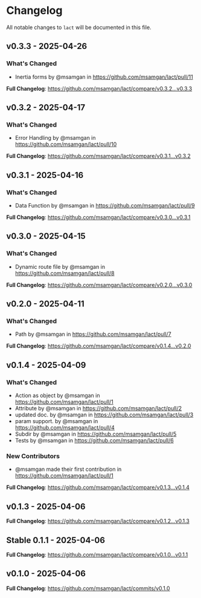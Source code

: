 # Changelog

All notable changes to `lact` will be documented in this file.

## v0.3.3 - 2025-04-26

### What's Changed

* Inertia forms by @msamgan in https://github.com/msamgan/lact/pull/11

**Full Changelog**: https://github.com/msamgan/lact/compare/v0.3.2...v0.3.3

## v0.3.2 - 2025-04-17

### What's Changed

* Error Handling by @msamgan in https://github.com/msamgan/lact/pull/10

**Full Changelog**: https://github.com/msamgan/lact/compare/v0.3.1...v0.3.2

## v0.3.1 - 2025-04-16

### What's Changed

* Data Function by @msamgan in https://github.com/msamgan/lact/pull/9

**Full Changelog**: https://github.com/msamgan/lact/compare/v0.3.0...v0.3.1

## v0.3.0 - 2025-04-15

### What's Changed

* Dynamic route file by @msamgan in https://github.com/msamgan/lact/pull/8

**Full Changelog**: https://github.com/msamgan/lact/compare/v0.2.0...v0.3.0

## v0.2.0 - 2025-04-11

### What's Changed

* Path by @msamgan in https://github.com/msamgan/lact/pull/7

**Full Changelog**: https://github.com/msamgan/lact/compare/v0.1.4...v0.2.0

## v0.1.4 - 2025-04-09

### What's Changed

* Action as object by @msamgan in https://github.com/msamgan/lact/pull/1
* Attribute by @msamgan in https://github.com/msamgan/lact/pull/2
* updated doc. by @msamgan in https://github.com/msamgan/lact/pull/3
* param support. by @msamgan in https://github.com/msamgan/lact/pull/4
* Subdir by @msamgan in https://github.com/msamgan/lact/pull/5
* Tests by @msamgan in https://github.com/msamgan/lact/pull/6

### New Contributors

* @msamgan made their first contribution in https://github.com/msamgan/lact/pull/1

**Full Changelog**: https://github.com/msamgan/lact/compare/v0.1.3...v0.1.4

## v0.1.3 - 2025-04-06

**Full Changelog**: https://github.com/msamgan/lact/compare/v0.1.2...v0.1.3

## Stable 0.1.1 - 2025-04-06

**Full Changelog**: https://github.com/msamgan/lact/compare/v0.1.0...v0.1.1

## v0.1.0 - 2025-04-06

**Full Changelog**: https://github.com/msamgan/lact/commits/v0.1.0
